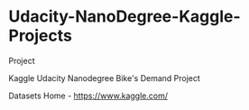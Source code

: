 # Udacity-NanoDegree-Kaggle-Projects
Project

Kaggle Udacity Nanodegree Bike's Demand Project

Datasets Home - https://www.kaggle.com/
